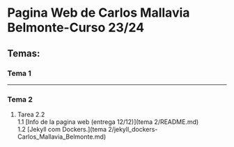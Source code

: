 # Pagina Web de Carlos Mallavia Belmonte-Curso 23/24

## Temas:

### Tema 1
---
### Tema 2

 1. Tarea 2.2    
 1.1 [Info de la pagina web (entrega 12/12)](tema 2/README.md)   
 1.2 [Jekyll com Dockers.](tema 2/jekyll_dockers-Carlos_Mallavia_Belmonte.md)
